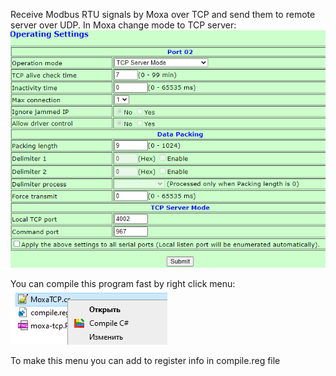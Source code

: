 Receive Modbus RTU signals by Moxa over TCP and send them to remote server over UDP. 
In Moxa change mode to TCP server:
![alt text](moxa-tcp.PNG "Moxa Settings")​


You can compile this program fast by right click menu:
![alt text](compile.png "Compile C# menu")​

To make this menu you can add to register info in compile.reg file